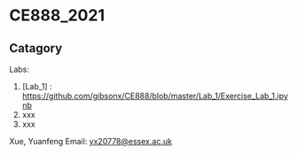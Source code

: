 CE888_2021
=======

Catagory
-----------
Labs:
  1. [Lab_1] : https://github.com/gibsonx/CE888/blob/master/Lab_1/Exercise_Lab_1.ipynb
  2. xxx
  3. xxx



Xue, Yuanfeng
Email: yx20778@essex.ac.uk
